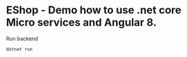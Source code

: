 EShop - Demo how to use .net core Micro services and Angular 8.
=============================
Run backend
```shell
dotnet run
```
